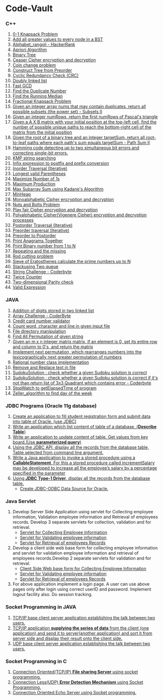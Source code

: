 # Code-Vault

### C++

1. [0-1 Knapsack Problem](https://github.com/sidpro-hash/Code-Vault/blob/main/C%2B%2B/Knapsack_01.cpp)
2. [Add all greater values to every node in a BST](https://github.com/sidpro-hash/Code-Vault/blob/main/C%2B%2B/Add%20all%20greater%20values%20to%20every%20node%20in%20a%20BST.cpp)
3. [Alphabet_rangoli - HackerRank](https://github.com/sidpro-hash/Code-Vault/blob/main/C%2B%2B/Alphabet_rangoli.cpp)
4. [Apriori Algorithm](https://github.com/sidpro-hash/Code-Vault/blob/main/C%2B%2B/Apriori/apriori.cpp)
5. [Binary Tree](https://github.com/sidpro-hash/Code-Vault/blob/main/C%2B%2B/Tree.cpp)
6. [Ceaser Cipher encryption and decryption](https://github.com/sidpro-hash/Code-Vault/blob/main/C%2B%2B/Caesar%20Cipher.cpp)
7. [Coin change problem](https://github.com/sidpro-hash/Code-Vault/blob/main/C%2B%2B/Coinchange.cpp)
8. [Construct Tree from Preorder](https://github.com/sidpro-hash/Code-Vault/blob/main/C%2B%2B/ConstructTree_from_Preorder.cpp)
9. [Cyclic Redundancy Check (CRC)](https://github.com/sidpro-hash/Code-Vault/blob/main/C%2B%2B/CRCparity.cpp)
10. [Doubly linked list](https://github.com/sidpro-hash/Code-Vault/blob/main/C%2B%2B/DoublyList.cpp)
11. [Fast GCD](https://github.com/sidpro-hash/Code-Vault/blob/main/C%2B%2B/GCD.cpp)
12. [Find the Duplicate Number](https://github.com/sidpro-hash/Code-Vault/blob/main/C%2B%2B/Find%20the%20Duplicate%20Number.cpp)
13. [Find the Running Median](https://github.com/sidpro-hash/Code-Vault/blob/main/C%2B%2B/Find%20the%20Running%20Median.cpp)
14. [Fractional Knapsack Problem](https://github.com/sidpro-hash/Code-Vault/blob/main/C%2B%2B/Knapsack_Fractional.cpp)
15. [Given an integer array nums that may contain duplicates, return all possible subsets (the power set) - Subsets II](https://github.com/sidpro-hash/Code-Vault/blob/main/C%2B%2B/Subsets%20II.cpp)
16. [Given an integer numRows, return the first numRows of Pascal's triangle](https://github.com/sidpro-hash/Code-Vault/blob/main/C%2B%2B/Pascals%20Triangle.cpp)
17. [Given a A X B matrix with your initial position at the top-left cell, find the number of possible unique paths to reach the bottom-right cell of the matrix from the initial position](https://github.com/sidpro-hash/Code-Vault/blob/main/C%2B%2B/Number%20of%20Unique%20Paths.cpp)
18. [Given the root of a binary tree and an integer targetSum, return all root-to-leaf paths where each path's sum equals targetSum - Path Sum II](https://github.com/sidpro-hash/Code-Vault/blob/main/C%2B%2B/Path%20Sum%20II.cpp)
19. [Hamming code detecting up to two simultaneous bit errors and correcting single-bit errors.](https://github.com/sidpro-hash/Code-Vault/blob/main/C%2B%2B/HammingCode.cpp)
20. [KMP string searching](https://github.com/sidpro-hash/Code-Vault/blob/main/C%2B%2B/KMP%20string%20searching.cpp)
21. [Infix expression to postfix and prefix conversion](https://github.com/sidpro-hash/Code-Vault/blob/main/C%2B%2B/infixToPostfix.cpp)
22. [Inorder Traversal (Iterative)](https://github.com/sidpro-hash/Code-Vault/blob/main/C%2B%2B/Inorder%20Traversal%20(Iterative).cpp)
23. [Longest valid Parentheses](https://github.com/sidpro-hash/Code-Vault/blob/main/C%2B%2B/Longest%20valid%20Parentheses.cpp)
24. [Maximize Number of 1s](https://github.com/sidpro-hash/Code-Vault/blob/main/C%2B%2B/Maximize%20Number%20of%201s.cpp)
25. [Maximum Production](https://github.com/sidpro-hash/Code-Vault/blob/main/C%2B%2B/Maximum%20Production.cpp)
26. [Max Subarray Sum using Kadane's Algorithm ](https://github.com/sidpro-hash/Code-Vault/blob/main/C%2B%2B/Kadane's%20Algorithm%20.cpp)
27. [MinHeap](https://github.com/sidpro-hash/Code-Vault/blob/main/C%2B%2B/MinHeap.cpp)
28. [Monoalphabetic Cipher encryption and decryption](https://github.com/sidpro-hash/Code-Vault/blob/main/C%2B%2B/Monoalphabetic%20Cipher.cpp)
29. [Nuts and Bolts Problem](https://github.com/sidpro-hash/Code-Vault/blob/main/C%2B%2B/Nuts%20and%20Bolts%20Problem.cpp)
30. [Play fair Cipher encryption and decryption](https://github.com/sidpro-hash/Code-Vault/blob/main/C%2B%2B/Playfair%20Cipher.cpp)
31. [Polyalphabetic Cipher(Vigenere Cipher) encryption and decryption processes](https://github.com/sidpro-hash/Code-Vault/blob/main/C%2B%2B/Vigenere%20Cipher.cpp)
32. [Postorder Traversal (Iterative)](https://github.com/sidpro-hash/Code-Vault/blob/main/C%2B%2B/Postorder%20Traversal%20(Iterative).cpp)
33. [Preorder traversal (Iterative)](https://github.com/sidpro-hash/Code-Vault/blob/main/C%2B%2B/Preorder%20traversal%20(Iterative).cpp)
34. [Preorder to Postorder](https://github.com/sidpro-hash/Code-Vault/blob/main/C%2B%2B/Preorder_to_Postorder.cpp)
35. [Print Anagrams Together](https://github.com/sidpro-hash/Code-Vault/blob/main/C%2B%2B/Print%20Anagrams%20Together%20.cpp)
36. [Print Binary number from 1 to N](https://github.com/sidpro-hash/Code-Vault/blob/main/C%2B%2B/Generate%20Binary%20Numbers.cpp)
37. [Repeating and the missing](https://github.com/sidpro-hash/Code-Vault/blob/main/C%2B%2B/Repeating%20and%20the%20missing.cpp)
38. [Rod cutting problem](https://github.com/sidpro-hash/Code-Vault/blob/main/C%2B%2B/Rodcut.cpp)
39. [Sieve of Eratosthenes calculate the prime numbers up to N](https://github.com/sidpro-hash/Code-Vault/blob/main/C%2B%2B/Sieve%20of%20Eratosthenes.cpp)
40. [Stackusing Two queue](https://github.com/sidpro-hash/Code-Vault/blob/main/C%2B%2B/Stackusing2queue.cpp)
41. [String Challenge - Coderbyte](https://github.com/sidpro-hash/Code-Vault/blob/main/C%2B%2B/String%20Challenge.cpp)
42. [Twice Counter](https://github.com/sidpro-hash/Code-Vault/blob/main/C%2B%2B/Twice%20Counter.cpp)
43. [Two-dimensional Parity check](https://github.com/sidpro-hash/Code-Vault/blob/main/C%2B%2B/parity.cpp)
44. [Valid Expression](https://github.com/sidpro-hash/Code-Vault/blob/main/C%2B%2B/Valid%20Expression.cpp)

### JAVA

1. [Addition of digits stored in two linked list](https://github.com/sidpro-hash/Code-Vault/blob/main/Java%20Programs/AddTwoNumbers.java)
2. [Array Challenge - CoderByte](https://github.com/sidpro-hash/Code-Vault/blob/main/Java%20Programs/Array%20Challenge.java)
3. [Credit card number validator](https://github.com/sidpro-hash/Code-Vault/blob/main/Java%20Programs/CreditCardValiator.java)
4. [Count word, character and line in given input file](https://github.com/sidpro-hash/Code-Vault/blob/main/Java%20Programs/Count_Word_Char_line_inFile.java)
5. [File directory manipulation](https://github.com/sidpro-hash/Code-Vault/blob/main/Java%20Programs/Practice_derectory.java)
6. [Find All Permutation of given string](https://github.com/sidpro-hash/Code-Vault/blob/main/Java%20Programs/Testextension.java)
7. [Given an m x n integer matrix matrix, if an element is 0, set its entire row and column to 0's, and return the matrix](https://github.com/sidpro-hash/Code-Vault/blob/main/Java%20Programs/Set%20Matrix%20Zeroes.java)
8. [Implement next permutation, which rearranges numbers into the lexicographically next greater permutation of numbers](https://github.com/sidpro-hash/Code-Vault/blob/main/Java%20Programs/Next%20Permutation.java)
9. [Rational number class implementation](https://github.com/sidpro-hash/Code-Vault/blob/main/Java%20Programs/Rational.java)
10. [Remove and Replace text in file](https://github.com/sidpro-hash/Code-Vault/blob/main/Java%20Programs/Remove_Replace_text.java)
11. [SudokuSolution : check whether a given Sudoku solution is correct](https://github.com/sidpro-hash/Code-Vault/blob/main/Java%20Programs/SudokuValidator.java)
12. [SudokuSolution : check whether a given Sudoku solution is correct if it's not than return list of 3x3 Quadrant which contains error - Coderbyte](https://github.com/sidpro-hash/Code-Vault/blob/main/Java%20Programs/SudokuQuadrant.java)
13. [StopWatch to getElapsedTime of program](https://github.com/sidpro-hash/Code-Vault/blob/main/Java%20Programs/TestStopWatch.java)
14. [Zeller_algorithm to find day of the week](https://github.com/sidpro-hash/Code-Vault/blob/main/Java%20Programs/Zeller_algo.java)

### JDBC Programs (Oracle 11g database)

1. [Create an application to fill student registration form and submit data into table of Oracle. (use JDBC)](https://github.com/sidpro-hash/Code-Vault/blob/main/JDBC%20Programs%20(Oracle%2011g%20database)/Student_Reg.java)
2. [Write an application which list content of table of a database. (**Describe Table**)](https://github.com/sidpro-hash/Code-Vault/blob/main/JDBC%20Programs%20(Oracle%2011g%20database)/Table_content.java)
3. [Write an application to update content of table. Get values from key board.(Use **parameterized query**)](https://github.com/sidpro-hash/Code-Vault/blob/main/JDBC%20Programs%20(Oracle%2011g%20database)/Update_Table.java)
4. [Using the JDBC API, display all the records from the database table, Table selected from command line argument.](https://github.com/sidpro-hash/Code-Vault/blob/main/JDBC%20Programs%20(Oracle%2011g%20database)/Display_Table.java)
5. [Write a Java application to invoke a stored procedure using a **CallableStatement**. For this a stored procedure called incrementSalary may be developed to increase all the employee’s salary by a percentage specified in the parameter](https://github.com/sidpro-hash/Code-Vault/blob/main/JDBC%20Programs%20(Oracle%2011g%20database)/Emp_Salary.java)
6. [Using **JDBC Type-1 Driver**, display all the records from the database table.](https://github.com/sidpro-hash/Code-Vault/blob/main/JDBC%20Programs%20(Oracle%2011g%20database)/Demo1.java)
    * [Create JDBC-ODBC Data Source for Oracle.](https://collegeek.com/How_To/Oracle_database_type1_JDBC.html)

### Java Servlet

1. Develop Server Side Application using servlet for Collecting employee information, Validation employee information and Retrieval of employees records. Develop 3 separate servlets for collection, validation and for retrieval.
   * [Servlet for Collecting Employee Information](https://github.com/sidpro-hash/Code-Vault/blob/main/Java%20Servlet/Sidpro/WEB-INF/classes/Collect_Info.java)
   * [Servlet for Validating employee information](https://github.com/sidpro-hash/Code-Vault/blob/main/Java%20Servlet/Sidpro/WEB-INF/classes/Validation_Info.java)
   * [Servlet for Retrieval of employees Records](https://github.com/sidpro-hash/Code-Vault/blob/main/Java%20Servlet/Sidpro/WEB-INF/classes/Display_Info.java)
2. Develop a client side web base form for collecting employee information and servlet for validation employee information and retrieval of employees records.Develop 2 separate servlets for validation and for retrieval.
   * [Client Side Web base form for Collecting Employee Information](https://github.com/sidpro-hash/Code-Vault/blob/main/Java%20Servlet/Sidpro/client_side.html)
   * [Servlet for Validating employee information](https://github.com/sidpro-hash/Code-Vault/blob/main/Java%20Servlet/Sidpro/WEB-INF/classes/Client_side_validate.java)
   * [Servlet for Retrieval of employees Records](https://github.com/sidpro-hash/Code-Vault/blob/main/Java%20Servlet/Sidpro/WEB-INF/classes/Display_Info.java)
3. For above application implement a login page. A user can use above pages only after login using correct userID and password. Implement logout facility also. Do session tracking.

### Socket Programming in JAVA

1. [TCP/IP base client server application establishing the talk between two users.](https://github.com/sidpro-hash/Code-Vault/blob/main/JAVA%20Socket%20Programming/LocalTcpServer_1.java)
2. [TCP/IP application **supplying the series of data** from the client (one application) and send it to server(another application) and sort it from server side and display their result onto the client side.](https://github.com/sidpro-hash/Code-Vault/blob/main/JAVA%20Socket%20Programming/LocalTcpServer.java)
3. [UDP base client server application establishing the talk between two users.](https://github.com/sidpro-hash/Code-Vault/blob/main/JAVA%20Socket%20Programming/Udp_server.java)

### Socket Programming in C

1. [Connection Oriented(TCP/IP) **File sharing Server** using socket programming.](https://github.com/sidpro-hash/Code-Vault/blob/main/C%20Socket%20Programming/FileServer.c)
2. [Connection Less(UDP) **Error Detection Mechanism** using Socket Programming.](https://github.com/sidpro-hash/Code-Vault/blob/main/C%20Socket%20Programming/HammingServer.c)
3. [Connection Oriented Echo Server using Socket programming.](https://github.com/sidpro-hash/Code-Vault/blob/main/C%20Socket%20Programming/ServerbySid.c)

